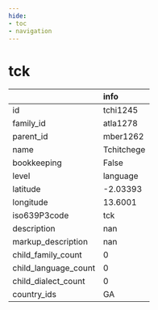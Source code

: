```yaml
---
hide:
- toc
- navigation
---
```

# tck
|                      | info       |
|:---------------------|:-----------|
| id                   | tchi1245   |
| family_id            | atla1278   |
| parent_id            | mber1262   |
| name                 | Tchitchege |
| bookkeeping          | False      |
| level                | language   |
| latitude             | -2.03393   |
| longitude            | 13.6001    |
| iso639P3code         | tck        |
| description          | nan        |
| markup_description   | nan        |
| child_family_count   | 0          |
| child_language_count | 0          |
| child_dialect_count  | 0          |
| country_ids          | GA         |